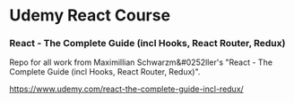 # Udemy React Course
### React - The Complete Guide (incl Hooks, React Router, Redux)

Repo for all work from Maximillian Schwarzm&#0252ller's "React - The Complete Guide (incl Hooks, React Router, Redux)".

https://www.udemy.com/react-the-complete-guide-incl-redux/
